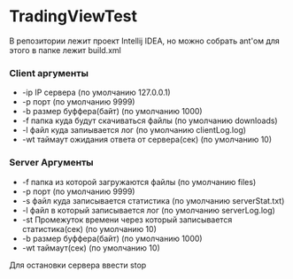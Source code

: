 # TradingViewTest
В репозитории лежит проект Intellij IDEA, но можно собрать ant'ом для этого в папке лежит build.xml

### Client аргументы
- -ip IP сервера (по умолчанию 127.0.0.1)
- -p порт (по умолчанию 9999)
- -b размер буффера(байт) (по умолчанию 1000)
- -f папка куда будут скачиваться файлы (по умолчанию downloads)
- -l файл куда запиывается лог (по умолчанию clientLog.log)
- -wt таймаут ожидания ответа от сервера(сек) (по умолчанию 10)

### Server Аргументы
- -f папка из которой загружаются файлы (по умолчанию files)
- -p порт (по умолчанию 9999)
- -s файл куда записывается статистика (по умолчанию serverStat.txt)
- -l файл в который записывается лог (по умолчанию serverLog.log)
- -st Промежуток времени через который записывается статистика(сек) (по умолчанию 10) 
- -b размер буффера(байт) (по умолчанию 1000)
- -wt таймаут(сек) (по умолчанию 10)

Для остановки сервера ввести stop
